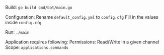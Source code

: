 Build: `go build cmd/bot/main.go`

Configuration:
Rename `default_config.yml` to `config.cfg`
Fill in the values inside `config.cfg`

Run: `./main`


Application requires following:
Permissions:
    Read/Write in a given channel
Scope: 
    `applications.commands`
    